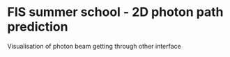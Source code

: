 # FIS summer school - 2D photon path prediction
 Visualisation of photon beam getting through other  interface 
